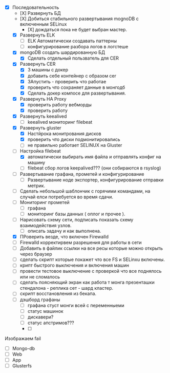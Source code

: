 - [X] Последовательность
  - [Х] Развернуть БД
  - [Х] Добиться стабильного развертывания mognoDB с  включенным SELinux
    - [Х] дождаться пока не будет выбран мастер.
  - [x] Развернуть ELK
    - [ ] ELK Автоматически создавать паттерны
    - [ ] конфигурирование разбора логов в логстеше
  - [X] mongoDB создать шардированную БД
    - [X] Сделать отдельный пользватель для CER
  - [X] Развернуть CER
    - [X] 3 машины с  докер
    - [X] добавить себе контейнер с  образом cer
    - [X] ЗАпустить - проверить что работае
    - [X] проверить что сохраняет данные в  монгодб
    - [X] Сделать докер компосе для развертывания.
  - [x] Развернуть HA Proxy
    - [X] проверить работу вебморды
    - [X] проверить работу
  - [x] Развернуть keealived
    - [ ] keealived мониторинг filebeat
  - [X] Развернуть gluster
    - [X] Настйрока монитрования дисков
    - [X] проверить что диски подмонитировались
    - [ ] не правильно работает SELINUX на Gluster
  - [ ] Настройка filebeat
    - [X] автоматически выбирать имя файла и отправлять конфиг на машину
    - [ ] filebeat сбор логов keepalived??? (они собираются в rsyslog)
  - [ ] Развертывание графана, прометей и конфигурирование
    - [ ] Развертывание ноде экспортер, конфигурирование отправки метрик.
  - [ ] Сделать небольшой шаблончик с горячими  командами, на случай елси потребуется во время  сдачи.
  - [ ] Мониторинг прометей
    - [ ] графана
    - [ ]  мониторинг базы данных ( оплог и прочее ).
  - [ ] Нарисовать схему сети, подписать показать схему взаимодействия узлов.
    - [ ] описать задачу и как выполнена.
  - [X] ПРоверить везде, что включен Firewalld
  - [ ] Firewalld корректирвем разрешения для работы в сети
  - [ ] Добавить в файлик ссылки на все ресы которые можно открыть через браузер
  - [ ] сделать скрипт которые покажет что все FS и SELinxu включены.
  - [ ] крипт быстрого выключения и включения машин
  - [ ] провести тестовое выключение с проверкой что все поднялось или не сломалось
  - [ ] сделать поясняющий экран как работа т монга презенташки стендалона - реплика сет - шард кластер.
  - [ ] скрипт восстановления из бекапа.
  - [ ] дэшборд графаны
    - [ ] графана стуст монги  всей с переменныеми
    - [ ] статус машинок
    - [ ] дискавери?
    - [ ] статус апстримов???
    - [ ]


Изображаем fail
- [ ]  Mongo-db
- [ ]  Web
- [ ]  App
- [ ]  Glusterfs